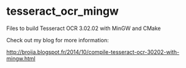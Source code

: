 tesseract_ocr_mingw
===================

Files to build Tesseract OCR 3.02.02 with MinGW and CMake

Check out my blog for more information:

http://broija.blogspot.fr/2014/10/compile-tesseract-ocr-30202-with-mingw.html
